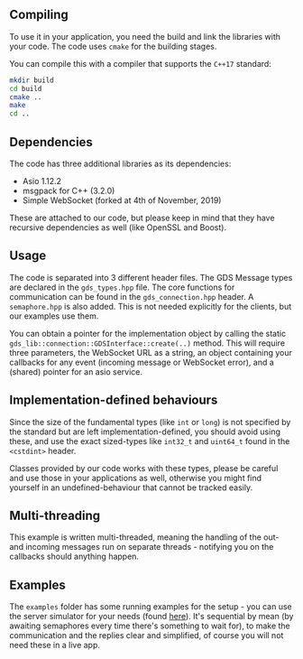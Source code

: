 ## Compiling

To use it in your application, you need the build and link the libraries with your code. The code uses `cmake` for the building stages.

You can compile this with a compiler that supports the `C++17` standard:

```sh
mkdir build
cd build
cmake ..
make
cd ..
```

## Dependencies

The code has three additional libraries as its dependencies:
  - Asio 1.12.2
  - msgpack for C++ (3.2.0)
  - Simple WebSocket (forked at 4th of November, 2019)
  
These are attached to our code, but please keep in mind that they have recursive dependencies as well (like OpenSSL and Boost).

## Usage

The code is separated into 3 different header files. The GDS Message types are declared in the `gds_types.hpp` file.
The core functions for communication can be found in the `gds_connection.hpp` header. A `semaphore.hpp` is also added. This is not needed explicitly for the clients, but our examples use them.

You can obtain a pointer for the implementation object by calling the static `gds_lib::connection::GDSInterface::create(..)` method. This will require three parameters, the WebSocket URL as a string, an object containing your callbacks for any event (incoming message or WebSocket error), and a (shared) pointer for an asio service.

## Implementation-defined behaviours

Since the size of the fundamental types (like `int` or `long`) is not specified by the standard but are left implementation-defined, you should avoid using these, and use the exact sized-types like `int32_t` and `uint64_t` found in the `<cstdint>` header.

Classes provided by our code works with these types, please be careful and use those in your applications as well, otherwise you might find yourself in an undefined-behaviour that cannot be tracked easily.

## Multi-threading

This example is written multi-threaded, meaning the handling of the out- and incoming messages run on separate threads - notifying you on the callbacks should anything happen.

## Examples

The `examples` folder has some running examples for the setup - you can use the server simulator for your needs (found [here](https://github.com/arh-eu/gds-server-simulator)). It's sequential by mean (by awaiting semaphores every time there's something to wait for), to make the communication and the replies clear and simplified, of course you will not need these in a live app.
